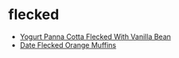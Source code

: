 # flecked

 * [Yogurt Panna Cotta Flecked With Vanilla Bean](../index/y/yogurt-panna-cotta-flecked-with-vanilla-bean.json)
 * [Date Flecked Orange Muffins](../index/d/date-flecked-orange-muffins.json)
